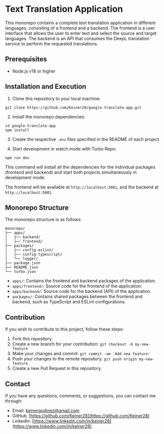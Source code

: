 
# Text Translation Application
This monorepo contains a complete text translation application in different languages, consisting of a frontend and a backend. The frontend is a user interface that allows the user to enter text and select the source and target languages. The backend is an API that consumes the DeepL translation service to perform the requested translations.

## Prerequisites
- Node.js v18 or higher

## Installation and Execution
1. Clone this repository to your local machine:
```
git clone https://github.com/Keiner28/google-translate-app.git
```

2. Install the monorepo dependencies:
```
cd google-translate-app
npm install
```
3. Create the respective `.env` files specified in the README of each project

4. Start development in watch mode with Turbo Repo:
```
npm run dev
```
This command will install all the dependencies for the individual packages (frontend and backend) and start both projects simultaneously in development mode.

The frontend will be available at `http://localhost:3001`, and the backend at `http://localhost:5001`.

## Monorepo Structure
The monorepo structure is as follows:
```
monorepo/
├── apps/
│   ├── backend/
│   ├── frontend/
├── packages/
│   ├── config-eslint/
│   ├── config-typescript/
│   └── logger/
├── package.json
├── README.json
└── turbo.json
```
- `apps/`: Contains the frontend and backend packages of the application.
- `apps/frontend/`: Source code for the frontend of the application.
- `apps/backend/`: Source code for the backend (API) of the application.
- `packages/`: Contains shared packages between the frontend and backend, such as TypeScript and ESLint configurations.

## Contribution
If you wish to contribute to this project, follow these steps:
1. Fork this repository.
2. Create a new branch for your contribution: `git checkout -b my-new-feature`
3. Make your changes and commit: `git commit -am 'Add new feature'`
4. Push your changes to the remote repository: `git push origin my-new-feature`
5. Create a new Pull Request in this repository.

## Contact
If you have any questions, comments, or suggestions, you can contact me through:
- Email: [keinergodinez@gmail.com](mailto:keinergodinez@gmail.com)
- GitHub: [https://github.com/Keiner28](https://github.com/Keiner28)
- LinkedIn: [https://www.linkedin.com/in/keiner28](https://www.linkedin.com/in/keiner28)